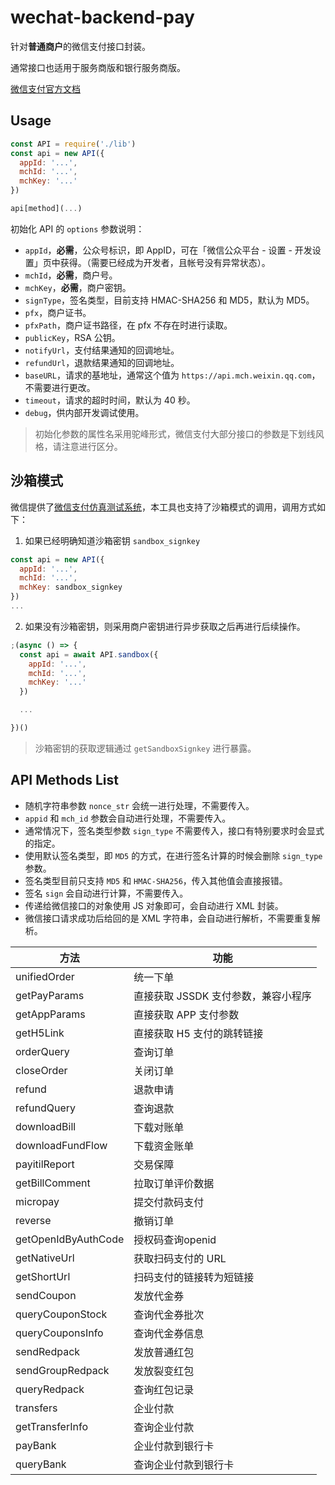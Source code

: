# wechat-backend-pay

针对**普通商户**的微信支付接口封装。

通常接口也适用于服务商版和银行服务商版。

[微信支付官方文档](https://pay.weixin.qq.com/wiki/doc/api/index.html)

## Usage

```js
const API = require('./lib')
const api = new API({
  appId: '...',
  mchId: '...',
  mchKey: '...'
})

api[method](...)
```

初始化 API 的 `options` 参数说明：

- `appId`，**必需**，公众号标识，即 AppID，可在「微信公众平台 - 设置 - 开发设置」页中获得。（需要已经成为开发者，且帐号没有异常状态）。
- `mchId`，**必需**，商户号。
- `mchKey`，**必需**，商户密钥。
- `signType`，签名类型，目前支持 HMAC-SHA256 和 MD5，默认为 MD5。
- `pfx`，商户证书。
- `pfxPath`，商户证书路径，在 pfx 不存在时进行读取。
- `publicKey`，RSA 公钥。
- `notifyUrl`，支付结果通知的回调地址。
- `refundUrl`，退款结果通知的回调地址。
- `baseURL`，请求的基地址，通常这个值为 `https://api.mch.weixin.qq.com`，不需要进行更改。
- `timeout`，请求的超时时间，默认为 40 秒。
- `debug`，供内部开发调试使用。

> 初始化参数的属性名采用驼峰形式，微信支付大部分接口的参数是下划线风格，请注意进行区分。

## 沙箱模式

微信提供了[微信支付仿真测试系统](https://pay.weixin.qq.com/wiki/doc/api/micropay.php?chapter=23_1&index=1)，本工具也支持了沙箱模式的调用，调用方式如下：

1. 如果已经明确知道沙箱密钥 `sandbox_signkey`

```js
const api = new API({
  appId: '...',
  mchId: '...',
  mchKey: sandbox_signkey
})
...
```

2. 如果没有沙箱密钥，则采用商户密钥进行异步获取之后再进行后续操作。

```js
;(async () => {
  const api = await API.sandbox({
    appId: '...',
    mchId: '...',
    mchKey: '...'
  })

  ...

})()
```

> 沙箱密钥的获取逻辑通过 `getSandboxSignkey` 进行暴露。

## API Methods List

- 随机字符串参数 `nonce_str` 会统一进行处理，不需要传入。
- `appid` 和 `mch_id` 参数会自动进行处理，不需要传入。
- 通常情况下，签名类型参数 `sign_type` 不需要传入，接口有特别要求时会显式的指定。
- 使用默认签名类型，即 `MD5` 的方式，在进行签名计算的时候会删除 `sign_type` 参数。
- 签名类型目前只支持 `MD5` 和 `HMAC-SHA256`，传入其他值会直接报错。
- 签名 `sign` 会自动进行计算，不需要传入。
- 传递给微信接口的对象使用 JS 对象即可，会自动进行 XML 封装。
- 微信接口请求成功后给回的是 XML 字符串，会自动进行解析，不需要重复解析。

方法|功能
----|----
unifiedOrder|统一下单
getPayParams|直接获取 JSSDK 支付参数，兼容小程序
getAppParams|直接获取 APP 支付参数
getH5Link|直接获取 H5 支付的跳转链接
orderQuery|查询订单
closeOrder|关闭订单
refund|退款申请
refundQuery|查询退款
downloadBill|下载对账单
downloadFundFlow|下载资金账单
payitilReport|交易保障
getBillComment|拉取订单评价数据
micropay|提交付款码支付
reverse|撤销订单
getOpenIdByAuthCode|授权码查询openid
getNativeUrl|获取扫码支付的 URL
getShortUrl|扫码支付的链接转为短链接
sendCoupon|发放代金券
queryCouponStock|查询代金券批次
queryCouponsInfo|查询代金券信息
sendRedpack|发放普通红包
sendGroupRedpack|发放裂变红包
queryRedpack|查询红包记录
transfers|企业付款
getTransferInfo|查询企业付款
payBank|企业付款到银行卡
queryBank|查询企业付款到银行卡

